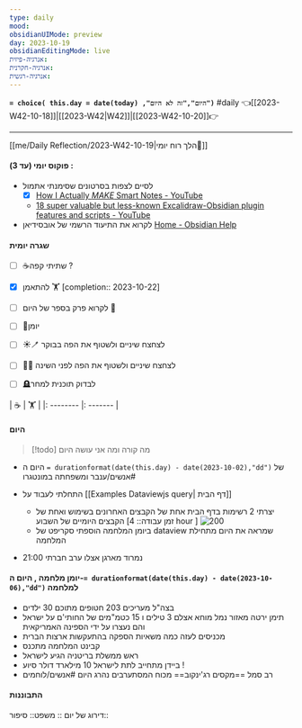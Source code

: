 ```yaml
---
type: daily
mood: 
obsidianUIMode: preview
day: 2023-10-19
obsidianEditingMode: live
אנרגיה-פיזית: 
אנרגיה-חקרנית: 
אנרגיה-רגשית:
---
```

**`= choice( this.day = date(today) ,"היום","זה לא היום")`** #daily 👈[[2023-W42-10-18]]|[[2023-W42|W42]]|[[2023-W42-10-20]]👉


<hr />

  [[me/Daily Reflection/2023-W42-10-19|הלך רוח יומי💭]]
  
#### פוקוס יומי (עד 3) :
-   
    לסיים לצפות בסרטונים שסימנתי אתמול
    - [x] [How I Actually *MAKE* Smart Notes - YouTube](https://www.youtube.com/watch?v=GRA_fwbdrtc)
    - [18 super valuable but less-known Excalidraw-Obsidian plugin features and scripts - YouTube](https://www.youtube.com/watch?v=H8Njp7ZXYag&t=145s)
- לקרוא את התיעוד הרשמי של אובסידיאן [Home - Obsidian Help](https://help.obsidian.md/Home)

#### שגרה יומית
- [ ] ☕שתיתי קפה ?
- [x] להתאמן 🏋  [completion:: 2023-10-22]
- [ ] לקרוא פרק בספר של היום 📔
- [ ] 📕יומן
- [ ] ☀️🪥 לצחצח שיניים ולשטוף את הפה בבוקר
- [ ] 🌚🧼 לצחצח שיניים ולשטוף את הפה לפני השינה
- [ ] 🪦לבדוק תוכנית למחר


 
 | ☕ | 🏋️ |
 |: -------- |: ------- |

#### היום
> [!todo] מה קורה ומה אני עושה היום 

- היום ה  `= durationformat(date(this.day) - date(2023-10-02),"dd")` של #אנשים/ענבר ומשפחתה במונטגרו   


- התחלתי לעבוד על [[Examples Dataviewjs query| דף הבית]]
	-  יצרתי 2 רשימות בדף הבית  אחת של הקבצים האחרונים בשימוש ואחת של הקבצים היומיים של השבוע [זמן עבודה:: 4 hour ]
	![200](https://i.imgur.com/3t5AizR.png)
	- ביומן המלחמה הוספתי סקריפט של dataview שמראה את היום מתחילת המלחמה
- 21:00 נמרוד מארגן אצלו ערב חברתי 

#### יומן מלחמה , היום ה-`= durationformat(date(this.day) - date(2023-10-06),"dd")` למלחמה

- בצה"ל מעריכים 203 חטופים מתוכם 30 ילדים 
- תימן ירטה מאזור נמל מוחא אצלם 3 טילים ו 15 כטמ"מים של החותי'ם על ישראל והם נעצרו על ידי הספינה האמריקאית
- מכניסים לעזה כמה משאיות הספקה בהתעקשות ארצות הברית
- קבינט המלחמה מתכנס 
- ראש ממשלת בריטניה הגיע לישראל 
- ביידן מתחייב לתת לישראל 10 מילארד דולר סיוע ! 
- רב סמל ==מקסים רג'ינקוב== מכוח המסתערבים נהרג היום #אנשים/לוחמים

#### התבוננות 
דירוג של יום :: 
משפט:: 
סיפור:: 

